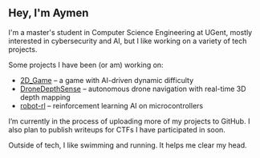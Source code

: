 ## Hey, I'm Aymen

I'm a master's student in Computer Science Engineering at UGent, mostly interested in cybersecurity and AI, but I like working on a variety of tech projects.  

Some projects I have been (or am) working on:  
- [2D_Game](https://github.com/e1024x/2D_Game) – a game with AI-driven dynamic difficulty
- [DroneDepthSense](https://github.com/e1024x/DroneDepthSense) – autonomous drone navigation with real-time 3D depth mapping  
- [robot-rl](https://github.com/e1024x/robot-rl) – reinforcement learning AI on microcontrollers  

I’m currently in the process of uploading more of my projects to GitHub. I also plan to publish writeups for CTFs I have participated in soon.  

Outside of tech, I like swimming and running. It helps me clear my head.  
